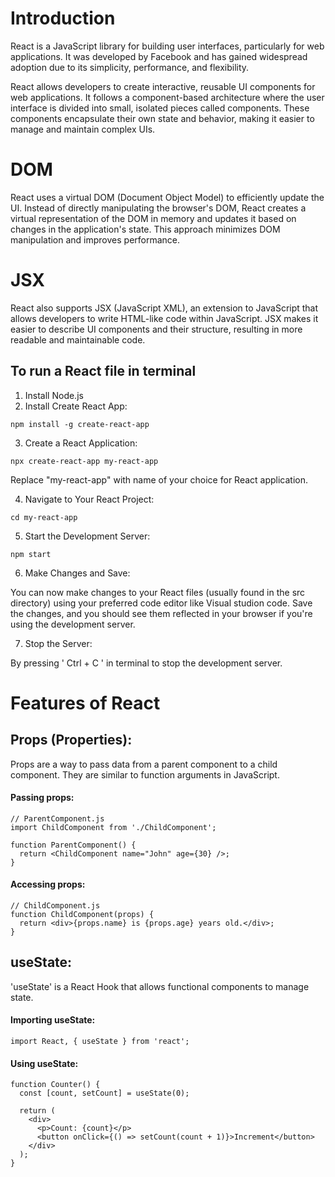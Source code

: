 # Introduction
React is a JavaScript library for building user interfaces, particularly for web applications. It was developed by Facebook and has gained widespread adoption due to its simplicity, performance, and flexibility.

React allows developers to create interactive, reusable UI components for web applications. It follows a component-based architecture where the user interface is divided into small, isolated pieces called components. These components encapsulate their own state and behavior, making it easier to manage and maintain complex UIs.

# DOM
React uses a virtual DOM (Document Object Model) to efficiently update the UI. Instead of directly manipulating the browser's DOM, React creates a virtual representation of the DOM in memory and updates it based on changes in the application's state. This approach minimizes DOM manipulation and improves performance.


# JSX
React also supports JSX (JavaScript XML), an extension to JavaScript that allows developers to write HTML-like code within JavaScript. JSX makes it easier to describe UI components and their structure, resulting in more readable and maintainable code.

## To run a React file in terminal
1. Install Node.js
2. Install Create React App:
```
npm install -g create-react-app
```
3. Create a React Application:
```
npx create-react-app my-react-app
```
Replace "my-react-app" with name of your choice for React application.

4. Navigate to Your React Project:
```
cd my-react-app
```
5. Start the Development Server:
```
npm start
```
6. Make Changes and Save:

 You can now make changes to your React files (usually found in the src directory) using your preferred code editor like Visual studion code. Save the changes, and you should see them reflected in your browser if you're using the development server.

7. Stop the Server:

By pressing ' Ctrl + C ' in terminal to stop the development server.

# Features of React
##  **Props (Properties):**
Props are a way to pass data from a parent component to a child component. They are similar to function arguments in JavaScript.

#### **Passing props:**
```
// ParentComponent.js
import ChildComponent from './ChildComponent';

function ParentComponent() {
  return <ChildComponent name="John" age={30} />;
}
```
#### **Accessing props:**
```
// ChildComponent.js
function ChildComponent(props) {
  return <div>{props.name} is {props.age} years old.</div>;
}
```
## **useState:**
'useState' is a React Hook that allows functional components to manage state. 

#### **Importing useState:**
```
import React, { useState } from 'react';
```
#### **Using useState:**
```
function Counter() {
  const [count, setCount] = useState(0);

  return (
    <div>
      <p>Count: {count}</p>
      <button onClick={() => setCount(count + 1)}>Increment</button>
    </div>
  );
}
```



